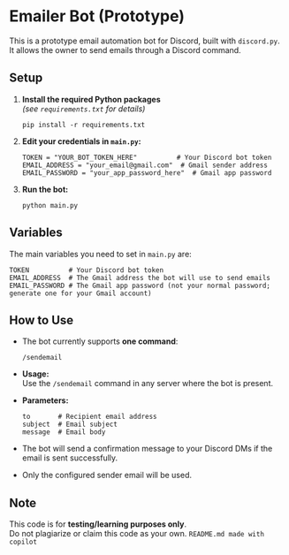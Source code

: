 # Emailer Bot (Prototype)

This is a prototype email automation bot for Discord, built with `discord.py`.  
It allows the owner to send emails through a Discord command.

## Setup

1. **Install the required Python packages**  
   *(see `requirements.txt` for details)*  
   ```
   pip install -r requirements.txt
   ```
2. **Edit your credentials in `main.py`:**
   ```
   TOKEN = "YOUR_BOT_TOKEN_HERE"          # Your Discord bot token
   EMAIL_ADDRESS = "your_email@gmail.com"  # Gmail sender address
   EMAIL_PASSWORD = "your_app_password_here"  # Gmail app password
   ```
3. **Run the bot:**  
   ```
   python main.py
   ```

## Variables

The main variables you need to set in `main.py` are:
```
TOKEN          # Your Discord bot token
EMAIL_ADDRESS  # The Gmail address the bot will use to send emails
EMAIL_PASSWORD # The Gmail app password (not your normal password; generate one for your Gmail account)
```

## How to Use

- The bot currently supports **one command**:
  ```
  /sendemail
  ```
- **Usage:**  
  Use the `/sendemail` command in any server where the bot is present.

- **Parameters:**  
  ```
  to       # Recipient email address
  subject  # Email subject
  message  # Email body
  ```
- The bot will send a confirmation message to your Discord DMs if the email is sent successfully.
- Only the configured sender email will be used.

## Note

This code is for **testing/learning purposes only**.  
Do not plagiarize or claim this code as your own.
       ``README.md made with copilot``
